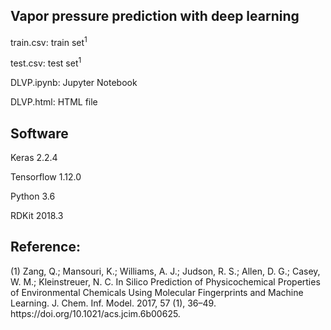 <h2>Vapor pressure prediction with deep learning</h2>

<p>train.csv: train set<sup>1</sup></p>
<p>test.csv: test set<sup>1</sup></p>
<p>DLVP.ipynb: Jupyter Notebook</p>
<p>DLVP.html: HTML file</p>

<h2>Software</h2>
   <p>Keras 2.2.4</p>
   <p>Tensorflow 1.12.0</p>
   <p>Python 3.6</p>
   <p>RDKit 2018.3</p>

<h2>Reference:</h2>
<p>(1) Zang, Q.; Mansouri, K.; Williams, A. J.; Judson, R. S.; Allen, D. G.; Casey, W. M.; Kleinstreuer, N. C. In Silico Prediction of Physicochemical Properties of Environmental Chemicals Using Molecular Fingerprints and Machine Learning. J. Chem. Inf. Model. 2017, 57 (1), 36–49. https://doi.org/10.1021/acs.jcim.6b00625.</p>
